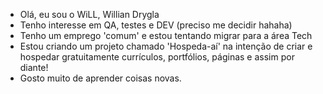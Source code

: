 - Olá, eu sou o WiLL, Willian Drygla
- Tenho interesse em QA, testes e DEV (preciso me decidir hahaha)
- Tenho um emprego 'comum' e estou tentando migrar para a área Tech
- Estou criando um projeto chamado 'Hospeda-aí' na intenção de criar e hospedar gratuitamente currículos, portfólios, páginas e assim por diante!
- Gosto muito de aprender coisas novas.
